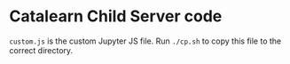 # Catalearn Child Server code

``custom.js`` is the custom Jupyter JS file. Run ``./cp.sh`` to copy this file to the correct directory. 